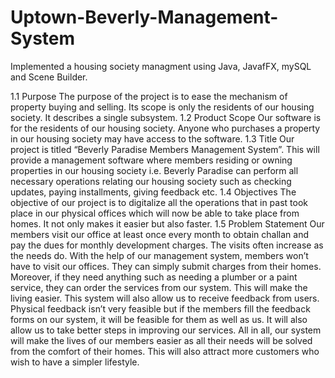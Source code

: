 # Uptown-Beverly-Management-System
Implemented a housing society managment using Java, JavafFX, mySQL and Scene Builder.

1.1 Purpose
The purpose of the project is to ease the mechanism of property buying and selling. Its scope is
only the residents of our housing society. It describes a single subsystem.
1.2 Product Scope
Our software is for the residents of our housing society. Anyone who purchases a property in our
housing society may have access to the software.
1.3 Title
Our project is titled “Beverly Paradise Members Management System”. This will provide a
management software where members residing or owning properties in our housing society i.e.
Beverly Paradise can perform all necessary operations relating our housing society such as checking
updates, paying installments, giving feedback etc.
1.4 Objectives
The objective of our project is to digitalize all the operations that in past took place in our physical
offices which will now be able to take place from homes. It not only makes it easier but also faster.
1.5 Problem Statement
Our members visit our office at least once every month to obtain challan and pay the dues for
monthly development charges. The visits often increase as the needs do. With the help of our
management system, members won’t have to visit our offices. They can simply submit charges from
their homes. Moreover, if they need anything such as needing a plumber or a paint service, they can
order the services from our system. This will make the living easier.
This system will also allow us to receive feedback from users. Physical feedback isn’t very feasible
but if the members fill the feedback forms on our system, it will be feasible for them as well as us. It
will also allow us to take better steps in improving our services.
All in all, our system will make the lives of our members easier as all their needs will be solved
from the comfort of their homes. This will also attract more customers who wish to have a simpler
lifestyle.
